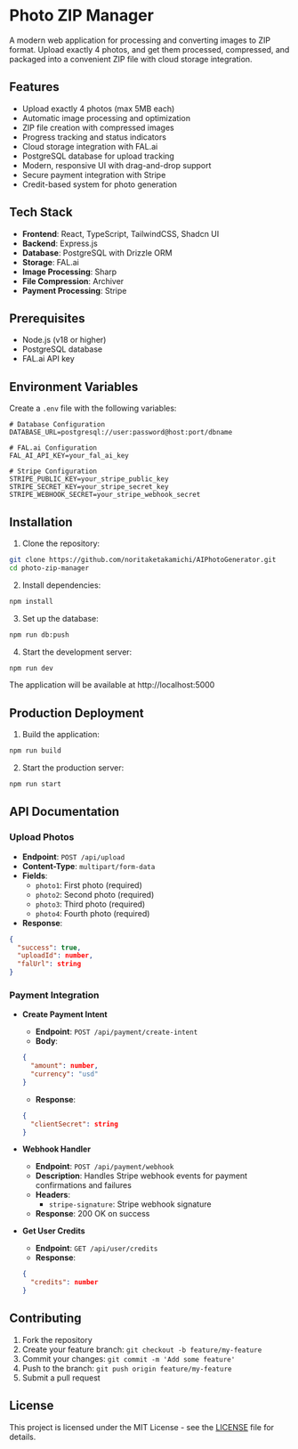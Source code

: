 # Photo ZIP Manager

A modern web application for processing and converting images to ZIP format. Upload exactly 4 photos, and get them processed, compressed, and packaged into a convenient ZIP file with cloud storage integration.

## Features

- Upload exactly 4 photos (max 5MB each)
- Automatic image processing and optimization
- ZIP file creation with compressed images
- Progress tracking and status indicators
- Cloud storage integration with FAL.ai
- PostgreSQL database for upload tracking
- Modern, responsive UI with drag-and-drop support
- Secure payment integration with Stripe
- Credit-based system for photo generation

## Tech Stack

- **Frontend**: React, TypeScript, TailwindCSS, Shadcn UI
- **Backend**: Express.js
- **Database**: PostgreSQL with Drizzle ORM
- **Storage**: FAL.ai
- **Image Processing**: Sharp
- **File Compression**: Archiver
- **Payment Processing**: Stripe

## Prerequisites

- Node.js (v18 or higher)
- PostgreSQL database
- FAL.ai API key

## Environment Variables

Create a `.env` file with the following variables:

```env
# Database Configuration
DATABASE_URL=postgresql://user:password@host:port/dbname

# FAL.ai Configuration
FAL_AI_API_KEY=your_fal_ai_key

# Stripe Configuration
STRIPE_PUBLIC_KEY=your_stripe_public_key
STRIPE_SECRET_KEY=your_stripe_secret_key
STRIPE_WEBHOOK_SECRET=your_stripe_webhook_secret
```

## Installation

1. Clone the repository:
```bash
git clone https://github.com/noritaketakamichi/AIPhotoGenerator.git
cd photo-zip-manager
```

2. Install dependencies:
```bash
npm install
```

3. Set up the database:
```bash
npm run db:push
```

4. Start the development server:
```bash
npm run dev
```

The application will be available at http://localhost:5000

## Production Deployment

1. Build the application:
```bash
npm run build
```

2. Start the production server:
```bash
npm run start
```

## API Documentation

### Upload Photos
- **Endpoint**: `POST /api/upload`
- **Content-Type**: `multipart/form-data`
- **Fields**:
  - `photo1`: First photo (required)
  - `photo2`: Second photo (required)
  - `photo3`: Third photo (required)
  - `photo4`: Fourth photo (required)
- **Response**:
```json
{
  "success": true,
  "uploadId": number,
  "falUrl": string
}
```

### Payment Integration
- **Create Payment Intent**
  - **Endpoint**: `POST /api/payment/create-intent`
  - **Body**:
  ```json
  {
    "amount": number,
    "currency": "usd"
  }
  ```
  - **Response**:
  ```json
  {
    "clientSecret": string
  }
  ```

- **Webhook Handler**
  - **Endpoint**: `POST /api/payment/webhook`
  - **Description**: Handles Stripe webhook events for payment confirmations and failures
  - **Headers**:
    - `stripe-signature`: Stripe webhook signature
  - **Response**: 200 OK on success

- **Get User Credits**
  - **Endpoint**: `GET /api/user/credits`
  - **Response**:
  ```json
  {
    "credits": number
  }
  ```

## Contributing

1. Fork the repository
2. Create your feature branch: `git checkout -b feature/my-feature`
3. Commit your changes: `git commit -m 'Add some feature'`
4. Push to the branch: `git push origin feature/my-feature`
5. Submit a pull request

## License

This project is licensed under the MIT License - see the [LICENSE](LICENSE) file for details.
